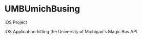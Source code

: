 UMBUmichBusing
==============

iOS Project

iOS Application hitting the University of Michigan's Magic Bus API
